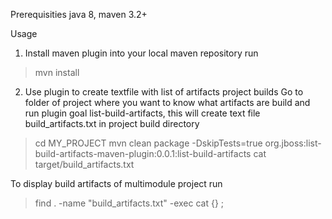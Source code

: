 Prerequisities
java 8, maven 3.2+


Usage
1. Install maven plugin into your local maven repository
run  
> mvn install

2. Use plugin to create textfile with list of artifacts project builds
Go to folder of project where you want to know what artifacts are build and run plugin goal list-build-artifacts, this will create text file build_artifacts.txt in project build directory


> cd MY_PROJECT
> mvn clean package -DskipTests=true org.jboss:list-build-artifacts-maven-plugin:0.0.1:list-build-artifacts
> cat target/build_artifacts.txt

To display build artifacts of multimodule project run
> find . -name "build_artifacts.txt" -exec cat {} \;
